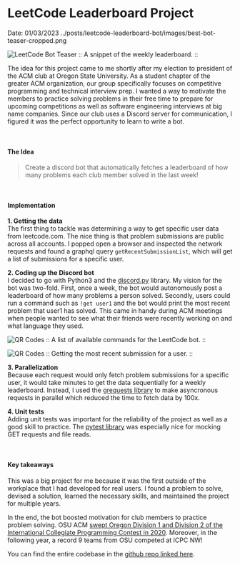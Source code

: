 # LeetCode Leaderboard Project
Date: 01/03/2023
<PreviewImg>../posts/leetcode-leaderboard-bot/images/best-bot-teaser-cropped.png</PreviewImg>

![LeetCode Bot Teaser](../posts/leetcode-leaderboard-bot/images/best-bot-teaser.png)
:: A snippet of the weekly leaderboard. ::
<br>

The idea for this project came to me shortly after my election to president of the ACM club at Oregon State University. As a student chapter of the greater ACM organization, our group specifically focuses on competitive programming and technical interview prep. 
I wanted a way to motivate the members to practice solving problems in their free time to prepare for upcoming competitions as well as software engineering interviews at big name companies. Since our club uses a Discord server for communication, I figured it was the perfect opportunity to learn to write a bot.

<br>

#### The Idea
> Create a discord bot that automatically fetches a leaderboard of how many problems each club member solved in the last week!

<br>

#### Implementation

**1. Getting the data**<br>
The first thing to tackle was determining a way to get specific user data from leetcode.com. The nice thing is that problem submissions are public across all accounts. I popped open a browser and inspected the network requests and found a graphql query `getRecentSubmissionList`, which will get a list of submissions for a specific user. 

**2. Coding up the Discord bot**<br>
I decided to go with Python3 and the [discord.py](https://discordpy.readthedocs.io/en/stable/) library. My vision for the bot was two-fold. First, once a week, the bot would autonomously post a leaderboard of how many problems a person solved. Secondly, users could run a command such as `!get user1` and the bot would print the most recent problem that user1 has solved. This came in handy during ACM meetings when people wanted to see what their friends were recently working on and what language they used.

![QR Codes](../posts/leetcode-leaderboard-bot/images/bot-available-commands.png)
:: A list of available commands for the LeetCode bot. ::
<br>


![QR Codes](../posts/leetcode-leaderboard-bot/images/bot-recent.png)
:: Getting the most recent submission for a user. ::
<br>


**3. Parallelization**<br>
Because each request would only fetch problem submissions for a specific user, it would take minutes to get the data sequentially for a weekly leaderboard. Instead, I used the [grequests library](https://github.com/spyoungtech/grequests) to make asyncronous requests in parallel which reduced the time to fetch data by 100x.


**4. Unit tests**<br>
Adding unit tests was important for the reliability of the project as well as a good skill to practice. The [pytest library](https://docs.pytest.org/en/7.2.x/) was especially nice for mocking GET requests and file reads.


<br>

#### Key takeaways

This was a big project for me because it was the first outside of the workplace that I had developed for real users. I found a problem to solve, devised a solution, learned the necessary skills, and maintained the project for multiple years. 

In the end, the bot boosted motivation for club members to practice problem solving. OSU ACM [swept Oregon Division 1 and Division 2 of the International Collegiate Programming Contest in 2020](http://acm.oregonstate.edu/). Moreover, in the following year, a record 9 teams from OSU competed at ICPC NW!

You can find the entire codebase in the [github repo linked here](https://github.com/osu-acm/LeetCode_Tracker).

